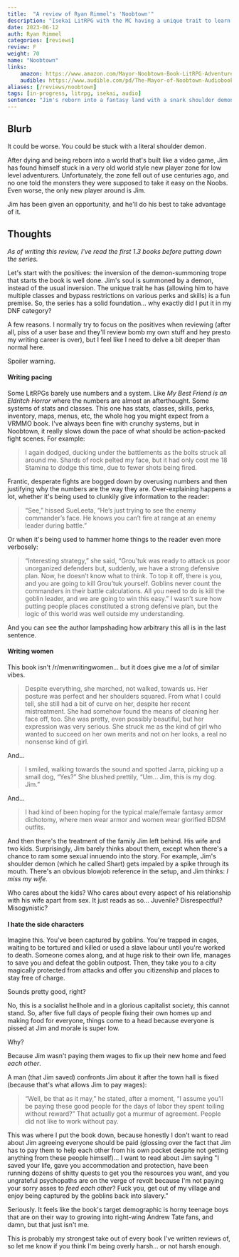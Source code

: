```yaml
---
title:  "A review of Ryan Rimmel's 'Noobtown'"
description: "Isekai LitRPG with the MC having a unique trait to learn anything."
date: 2023-06-12
auth: Ryan Rimmel
categories: [reviews]
review: F
weight: 70
name: "Noobtown"
links:
    amazon: https://www.amazon.com/Mayor-Noobtown-Book-LitRPG-Adventure-ebook/dp/B07PPDN1ZP
    audible: https://www.audible.com/pd/The-Mayor-of-Noobtown-Audiobook/1774240122
aliases: [/reviews/noobtown]
tags: [in-progress, litrpg, isekai, audio]
sentence: "Jim's reborn into a fantasy land with a snark shoulder demon he hates."
---
```




## Blurb

It could be worse. You could be stuck with a literal shoulder demon.

After dying and being reborn into a world that's built like a video game, Jim has found himself stuck in a very old world style new player zone for low level adventurers. Unfortunately, the zone fell out of use centuries ago, and no one told the monsters they were supposed to take it easy on the Noobs. Even worse, the only new player around is Jim.

Jim has been given an opportunity, and he'll do his best to take advantage of it.

## Thoughts

*As of writing this review, I've read the first 1.3 books before putting down the series.*

Let's start with the positives: the inversion of the demon-summoning trope that starts the book is well done. Jim's soul is summoned by a demon, instead of the usual inversion. The unique trait he has (allowing him to have multiple classes and bypass restrictions on various perks and skills) is a fun premise. So, the series has a solid foundation... why exactly did I put it in my DNF category?

A few reasons. I normally try to focus on the positives when reviewing (after all, piss of a user base and they'll review bomb my own stuff and hey presto my writing career is over), but I feel like I need to delve a bit deeper than normal here.

Spoiler warning.


#### Writing pacing

Some LitRPGs barely use numbers and a system. Like *My Best Friend is an Eldritch Horror* where the numbers are almost an afterthought. Some systems of stats and classes. This one has stats, classes, skills, perks, inventory, maps, menus, etc, the whole hog you might expect from a VRMMO book. I've always been fine with crunchy systems, but in Noobtown, it really slows down the pace of what should be action-packed fight scenes. For example:

> I again dodged, ducking under the battlements as the bolts struck all around me.  Shards of rock pelted my face, but it had only cost me 18 Stamina to dodge this time, due to fewer shots being fired.

Frantic, desperate fights are bogged down by overusing numbers and then justifying why the numbers are the way they are. Over-explaining happens a lot, whether it's being used to clunkily give information to the reader:

> “See,” hissed SueLeeta, “He’s just trying to see the enemy commander’s face.  He knows you can’t fire at range at an enemy leader during battle.”

Or when it's being used to hammer home things to the reader even more verbosely:

> “Interesting strategy,” she said, “Grou’tuk was ready to attack us poor unorganized defenders but, suddenly, we have a strong defensive plan.  Now, he doesn’t know what to think.  To top it off, there is you, and you are going to kill Grou’tuk yourself.  Goblins never count the commanders in their battle calculations.  All you need to do is kill the goblin leader, and we are going to win this easy.” I wasn’t sure how putting people places constituted a strong defensive plan, but the logic of this world was well outside my understanding.

And you can see the author lampshading how arbitrary this all is in the last sentence.

#### Writing women

This book isn't /r/menwritingwomen... but it does give me a *lot* of similar vibes. 


> Despite everything, she marched, not walked, towards us.  Her posture was perfect and her shoulders squared.  From what I could tell, she still had a bit of curve on her, despite her recent mistreatment.  She had somehow found the means of cleaning her face off, too.  She was pretty, even possibly beautiful, but her expression was very serious.  She struck me as the kind of girl who wanted to succeed on her own merits and not on her looks, a real no nonsense kind of girl.


And...


> I smiled, walking towards the sound and spotted Jarra, picking up a small dog, “Yes?” She blushed prettily, “Um… Jim, this is my dog.  Jim.”

And...

> I had kind of been hoping for the typical male/female fantasy armor dichotomy, where men wear armor and women wear glorified BDSM outfits.

And then there's the treatment of the family Jim left behind. His wife and two kids. Surprisingly, Jim barely thinks about them, except when there's a chance to ram some sexual innuendo into the story. For example, Jim's shoulder demon (which he called Shart) gets impaled by a spike through its mouth. There's an obvious blowjob reference in the setup, and Jim thinks: *I miss my wife.*

Who cares about the kids? Who cares about every aspect of his relationship with his wife apart from sex. It just reads as so... Juvenile? Disrespectful? Misogynistic?


#### I hate the side characters

Imagine this. You've been captured by goblins. You're trapped in cages, waiting to be tortured and killed or used a slave labour until you're worked to death. Someone comes along, and at huge risk to their own life, manages to save you and defeat the goblin outpost. Then, they take you to a city magically protected from attacks and offer you citizenship and places to stay free of charge.

Sounds pretty good, right?

No, this is a socialist hellhole and in a glorious capitalist society, this cannot stand. So, after five full days of people fixing their own homes up and making food for everyone, things come to a head because everyone is pissed at Jim and morale is super low.

Why?

Because Jim wasn't paying them wages to fix up their new home and feed *each other*.

A man (that Jim saved) confronts Jim about it after the town hall is fixed (because that's what allows Jim to pay wages):

> “Well, be that as it may,” he stated, after a moment, “I assume you’ll be paying these good people for the days of labor they spent toiling without reward?” That actually got a murmur of agreement.  People did not like to work without pay.

This was where I put the book down, because honestly I don't want to read about Jim agreeing everyone should be paid (glossing over the fact that Jim has to pay them to help each other from his own pocket despite not getting anything from these people himself)... I want to read about Jim saying "I saved your life, gave you accommodation and protection, have been running dozens of shitty quests to get you the resources you want, and you ungrateful psychopaths are on the verge of revolt because I'm not paying your sorry asses to *feed each other*? Fuck you, get out of my village and enjoy being captured by the goblins back into slavery."

Seriously. It feels like the book's target demographic is horny teenage boys that are on their way to growing into right-wing Andrew Tate fans, and damn, but that just isn't me.

This is probably my strongest take out of every book I've written reviews of, so let me know if you think I'm being overly harsh... or not harsh enough.


